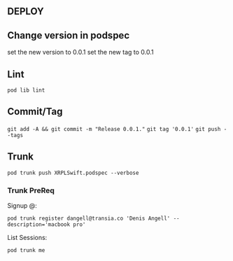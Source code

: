 ## DEPLOY

## Change version in podspec

set the new version to 0.0.1
set the new tag to 0.0.1

## Lint

`pod lib lint`

## Commit/Tag

`git add -A && git commit -m "Release 0.0.1."`
`git tag '0.0.1'`
`git push --tags`

## Trunk

`pod trunk push XRPLSwift.podspec --verbose`

### Trunk PreReq

Signup @:

`pod trunk register dangell@transia.co 'Denis Angell' --description='macbook pro'`

List Sessions:

`pod trunk me`
